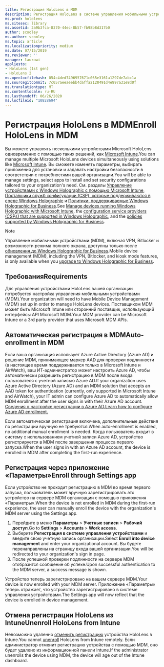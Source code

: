 ```yaml
---
title: Регистрация HoloLens в MDM
description: Регистрация HoloLens в системе управления мобильными устройствами (MDM) для упрощения управления несколькими устройствами.
ms.prod: hololens
ms.sitesec: library
ms.assetid: 2a9b3fca-8370-44ec-8b57-fb98b8d317b0
author: scooley
ms.author: scooley
ms.topic: article
ms.localizationpriority: medium
ms.date: 07/15/2019
ms.reviewer: ''
manager: laurawi
appliesto:
- HoloLens (1st gen)
- HoloLens 2
ms.openlocfilehash: 054c4ded7496957671c055e3161a1297de7abc1a
ms.sourcegitcommit: 7c057aeeaeebb4daffa2120491d4e897a31e8d0f
ms.translationtype: MT
ms.contentlocale: ru-RU
ms.lasthandoff: 06/26/2020
ms.locfileid: "10828694"
---
```

# <span data-ttu-id="e6fc6-103">Регистрация HoloLens в MDM</span><span class="sxs-lookup"><span data-stu-id="e6fc6-103">Enroll HoloLens in MDM</span></span>

<span data-ttu-id="e6fc6-104">Вы можете управлять несколькими устройствами Microsoft HoloLens одновременно с помощью таких решений, как [Microsoft Intune](https://docs.microsoft.com/intune/windows-holographic-for-business).</span><span class="sxs-lookup"><span data-stu-id="e6fc6-104">You can manage multiple Microsoft HoloLens devices simultaneously using solutions like [Microsoft Intune](https://docs.microsoft.com/intune/windows-holographic-for-business).</span></span> <span data-ttu-id="e6fc6-105">Вы сможете изменять параметры, выбирать приложения для установки и задавать настройки безопасности в соответствии с потребностями вашей организации.</span><span class="sxs-lookup"><span data-stu-id="e6fc6-105">You will be able to manage settings, select apps to install and set security configurations tailored to your organization's need.</span></span> <span data-ttu-id="e6fc6-106">См. разделы [Управление устройствами с Windows Holographic с помощью Microsoft Intune](https://docs.microsoft.com/intune/windows-holographic-for-business), [Поставщики служб конфигурации (CSP), которые поддерживаются в среде Windows Holographic](https://msdn.microsoft.com/windows/hardware/commercialize/customize/mdm/configuration-service-provider-reference#hololens) и [Политики, поддерживаемые Windows Holographic for Business](https://msdn.microsoft.com/windows/hardware/commercialize/customize/mdm/policy-configuration-service-provider#hololenspolicies).</span><span class="sxs-lookup"><span data-stu-id="e6fc6-106">See [Manage devices running Windows Holographic with Microsoft Intune](https://docs.microsoft.com/intune/windows-holographic-for-business), the [configuration service providers (CSPs) that are supported in Windows Holographic](https://msdn.microsoft.com/windows/hardware/commercialize/customize/mdm/configuration-service-provider-reference#hololens), and the [policies supported by Windows Holographic for Business](https://msdn.microsoft.com/windows/hardware/commercialize/customize/mdm/policy-configuration-service-provider#hololenspolicies).</span></span>

> [!NOTE]
> <span data-ttu-id="e6fc6-107">Управление мобильными устройствами (MDM), включая VPN, Bitlocker и возможности режима полного экрана, доступны только после [обновления до Windows Holographic for Business](hololens1-upgrade-enterprise.md).</span><span class="sxs-lookup"><span data-stu-id="e6fc6-107">Mobile device management (MDM), including the VPN, Bitlocker, and kiosk mode features, is only available when you [upgrade to Windows Holographic for Business](hololens1-upgrade-enterprise.md).</span></span>

## <span data-ttu-id="e6fc6-108">Требования</span><span class="sxs-lookup"><span data-stu-id="e6fc6-108">Requirements</span></span>

 <span data-ttu-id="e6fc6-109">Для управления устройствами HoloLens вашей организации потребуется настройка управления мобильными устройствами (MDM).</span><span class="sxs-lookup"><span data-stu-id="e6fc6-109">Your organization will need to have Mobile Device Management (MDM) set up in order to manage HoloLens devices.</span></span> <span data-ttu-id="e6fc6-110">Поставщиком MDM может быть Microsoft Intune или сторонний поставщик, использующий интерфейсы API Microsoft MDM.</span><span class="sxs-lookup"><span data-stu-id="e6fc6-110">Your MDM provider can be Microsoft Intune or a 3rd party provider that uses Microsoft MDM APIs.</span></span>

## <span data-ttu-id="e6fc6-111">Автоматическая регистрация в MDM</span><span class="sxs-lookup"><span data-stu-id="e6fc6-111">Auto-enrollment in MDM</span></span>

<span data-ttu-id="e6fc6-112">Если ваша организация использует Azure Active Directory (Azure AD) и решение MDM, принимающее маркер AAD для проверки подлинности (в настоящее время поддерживается только в Microsoft Intune и AirWatch), ваш ИТ-администратор может настроить Azure AD, чтобы автоматически разрешить регистрацию в MDM после входа пользователя с учетной записью Azure AD.</span><span class="sxs-lookup"><span data-stu-id="e6fc6-112">If your organization uses Azure Active Directory (Azure AD) and an MDM solution that accepts an AAD token for authentication (currently, only supported in Microsoft Intune and AirWatch), your IT admin can configure Azure AD to automatically allow MDM enrollment after the user signs in with their Azure AD account.</span></span> [<span data-ttu-id="e6fc6-113">Сведения о настройке регистрации в Azure AD.</span><span class="sxs-lookup"><span data-stu-id="e6fc6-113">Learn how to configure Azure AD enrollment.</span></span>](https://docs.microsoft.com/mem/intune/enrollment/windows-enroll#enable-windows-10-automatic-enrollment)

<span data-ttu-id="e6fc6-114">Если автоматическая регистрация включена, дополнительные действия по регистрации вручную не требуются.</span><span class="sxs-lookup"><span data-stu-id="e6fc6-114">When auto-enrollment is enabled, no additional manual enrollment is needed.</span></span> <span data-ttu-id="e6fc6-115">Когда пользователь входит в систему с использованием учетной записи Azure AD, устройство регистрируется в MDM после завершения процесса первого запуска.</span><span class="sxs-lookup"><span data-stu-id="e6fc6-115">When the user signs in with an Azure AD account, the device is enrolled in MDM after completing the first-run experience.</span></span>

## <span data-ttu-id="e6fc6-116">Регистрация через приложение «Параметры»</span><span class="sxs-lookup"><span data-stu-id="e6fc6-116">Enroll through Settings app</span></span>

 <span data-ttu-id="e6fc6-117">Если устройство не проходит регистрацию в MDM во время первого запуска, пользователь может вручную зарегистрировать это устройство на сервере MDM организации с помощью приложения «Параметры».</span><span class="sxs-lookup"><span data-stu-id="e6fc6-117">When the device is not enrolled in MDM during the first-run experience, the user can manually enroll the device with the organization's MDM server using the Settings app.</span></span>

1. <span data-ttu-id="e6fc6-118">Перейдите в меню **Параметры** > **Учетные записи** > **Рабочий доступ**.</span><span class="sxs-lookup"><span data-stu-id="e6fc6-118">Go to **Settings** > **Accounts** > **Work access**.</span></span>
1. <span data-ttu-id="e6fc6-119">Выберите **Регистрация в системе управления устройствами** и введите свою учетную запись организации.</span><span class="sxs-lookup"><span data-stu-id="e6fc6-119">Select **Enroll into device management** and enter your organizational account.</span></span> <span data-ttu-id="e6fc6-120">Вы будете перенаправлены на страницу входа вашей организации.</span><span class="sxs-lookup"><span data-stu-id="e6fc6-120">You will be redirected to your organization's sign in page.</span></span>
1. <span data-ttu-id="e6fc6-121">После успешной проверки подлинности на сервере MDM отобразится сообщение об успехе.</span><span class="sxs-lookup"><span data-stu-id="e6fc6-121">Upon successful authentication to the MDM server, a success message is shown.</span></span>

<span data-ttu-id="e6fc6-122">Устройство теперь зарегистрировано на вашем сервере MDM.</span><span class="sxs-lookup"><span data-stu-id="e6fc6-122">Your device is now enrolled with your MDM server.</span></span> <span data-ttu-id="e6fc6-123">Приложение «Параметры» теперь отражает, что устройство зарегистрировано в системе управления устройствами.</span><span class="sxs-lookup"><span data-stu-id="e6fc6-123">The Settings app will now reflect that the device is enrolled in device management.</span></span>

## <span data-ttu-id="e6fc6-124">Отмена регистрации HoloLens из Intune</span><span class="sxs-lookup"><span data-stu-id="e6fc6-124">Unenroll HoloLens from Intune</span></span>

<span data-ttu-id="e6fc6-125">Невозможно удаленно [отменить регистрацию](https://docs.microsoft.com/intune-user-help/unenroll-your-device-from-intune-windows) устройства HoloLens в Intune.</span><span class="sxs-lookup"><span data-stu-id="e6fc6-125">You cannot [unenroll](https://docs.microsoft.com/intune-user-help/unenroll-your-device-from-intune-windows) HoloLens from Intune remotely.</span></span> <span data-ttu-id="e6fc6-126">Если администратор отменит регистрацию устройства с помощью MDM, оно будет удалено из информационной панели Intune.</span><span class="sxs-lookup"><span data-stu-id="e6fc6-126">If the administrator unenrolls the device using MDM, the device will age out of the Intune dashboard.</span></span>
